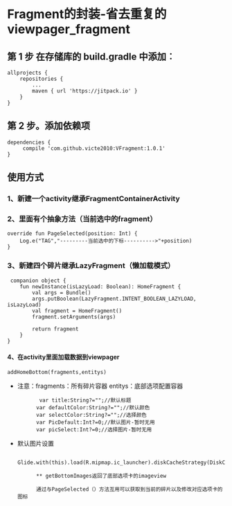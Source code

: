 # Fragment的封装-省去重复的viewpager_fragment
## 第 1 步 在存储库的 build.gradle 中添加︰
	allprojects {
		repositories {
			...
			maven { url 'https://jitpack.io' }
		}
	}
## 第 2 步。添加依赖项
  	dependencies {
	     compile 'com.github.victe2010:VFragment:1.0.1'
	}
	
## 使用方式
### 1、新建一个activity继承FragmentContainerActivity
### 2、里面有个抽象方法（当前选中的fragment）
    override fun PageSelected(position: Int) {
        Log.e("TAG","---------当前选中的下标---------->"+position)
    }
### 3、新建四个碎片继承LazyFragment（懒加载模式）
     companion object {
        fun newInstance(isLazyLoad: Boolean): HomeFragment {
            val args = Bundle()
            args.putBoolean(LazyFragment.INTENT_BOOLEAN_LAZYLOAD, isLazyLoad)
            val fragment = HomeFragment()
            fragment.setArguments(args)

            return fragment
        }
    }
#### 4、在activity里面加载数据到viewpager
    addHomeBottom(fragments,entitys)
* 注意：fragments：所有碎片容器 
        entitys：底部选项配置容器
        
             var title:String?="";//默认标题
            var defaultColor:String?="";//默认颜色
            var selectColor:String?="";//选择颜色
            var PicDefault:Int?=0;//默认图片-暂时无用
            var picSelect:Int?=0;//选择图片-暂时无用
* 默认图片设置
           
            Glide.with(this).load(R.mipmap.ic_launcher).diskCacheStrategy(DiskCacheStrategy.SOURCE).into(getBottomImages().get(0))
            
            ** getBottomImages返回了底部选项卡的imageview
            
            通过与PageSelected（）方法互用可以获取到当前的碎片以及修改对应选项卡的图标
            
    